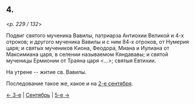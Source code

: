 
## 4.

<*p. 229 / 132*>

Подвиг святого мученика Вавилы, патриарза Антиохии Великой и 4-х отроков;
и другого мученика Вавилы и с ним 84-х отроков, от Нумерия царя;
и святых мучеников Киона, Феодора, Миана и Иулиана от Максимиана царя, в селении называемом Кяндававы;
и святой мученицы Ермионии от Траяна царя <...>;
святыя Евтихии. 

На утрене -- житие св. Вавилы. 

Последование такое же, какое и на [2-е сентября](09_02_GMT.ru.md).

[← 3-е](09_03_GMT.ru.md) | [Сентябрь](README.md#4-й) | [5-е →](09_05_GMT.ru.md)
